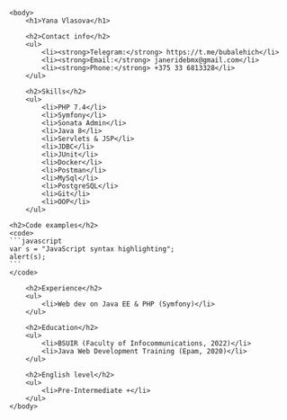 <html lang="en">
    <head>
        <meta charset="UTF-8">
        <title>CV</title>
    </head>

    <body>
        <h1>Yana Vlasova</h1>

        <h2>Contact info</h2>
        <ul>
            <li><strong>Telegram:</strong> https://t.me/bubalehich</li>
            <li><strong>Email:</strong> janeridebmx@gmail.com</li>
            <li><strong>Phone:</strong> +375 33 6813328</li>
        </ul>

        <h2>Skills</h2>
        <ul>
            <li>PHP 7.4</li>
            <li>Symfony</li>
            <li>Sonata Admin</li>
            <li>Java 8</li>
            <li>Servlets & JSP</li>
            <li>JDBC</li>
            <li>JUnit</li>
            <li>Docker</li>
            <li>Postman</li>
            <li>MySql</li>
            <li>PostgreSQL</li>
            <li>Git</li>
            <li>OOP</li>
        </ul>

	<h2>Code examples</h2>
	<code>
	```javascript
	var s = "JavaScript syntax highlighting";
	alert(s);
	```
	</code>

        <h2>Experience</h2>
        <ul>
            <li>Web dev on Java EE & PHP (Symfony)</li>
        </ul>

        <h2>Education</h2>
        <ul>
            <li>BSUIR (Faculty of Infocommunications, 2022)</li>
            <li>Java Web Development Training (Epam, 2020)</li>
        </ul>

        <h2>English level</h2>
        <ul>
            <li>Pre-Intermediate +</li>
        </ul>
    </body>
</html>
